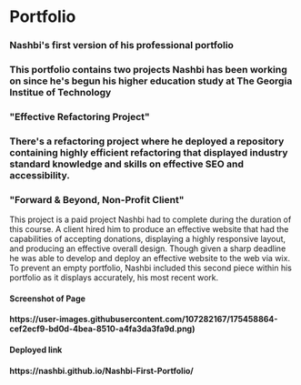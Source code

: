 # Portfolio
<h3> Nashbi's first version of his professional portfolio<h3>
      <p> This portfolio contains two projects Nashbi has been working on since he's begun his higher education study at The Georgia Institue of Technology </p>
<h3> "Effective Refactoring Project"<h3>
      <p> There's a refactoring project where he deployed a repository containing highly efficient refactoring that displayed industry standard knowledge and skills on effective SEO and accessibility. </p>

<h3> "Forward & Beyond, Non-Profit Client" </h3>
      <p> This project is a paid project Nashbi had to complete during the duration of this course. A client hired him to produce an effective website that had the capabilities of accepting donations, displaying a highly responsive layout, and producing an effective overall design. Though given a sharp deadline he was able to develop and deploy an effective website to the web via wix. To prevent an empty portfolio, Nashbi included this second piece within his portfolio as it displays accurately, his most recent work. </p> 
<h4> Screenshot of Page <h4> https://user-images.githubusercontent.com/107282167/175458864-cef2ecf9-bd0d-4bea-8510-a4fa3da3fa9d.png)
      
<h4> Deployed link <h4> https://nashbi.github.io/Nashbi-First-Portfolio/

